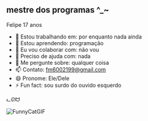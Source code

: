## mestre dos programas ^_~
Felipe
17 anos

- 🔭 Estou trabalhando em: por enquanto nada ainda
- 🌱 Estou aprendendo: programação
- 👯 Eu vou colaborar com: não vou
- 🤔 Preciso de ajuda com: nada
- 💬 Me pergunte sobre: qualquer coisa
- 📫 Contato: fm6002199@gmail.com
- 😄 Pronome: Ele/Dele
- ⚡ Fun fact: sou surdo do ouvido esquerdo

ᓚᘏᗢ

![FunnyCatGIF](https://github.com/user-attachments/assets/a9fdece2-963e-4321-9c0c-590a12c0ac0e)
